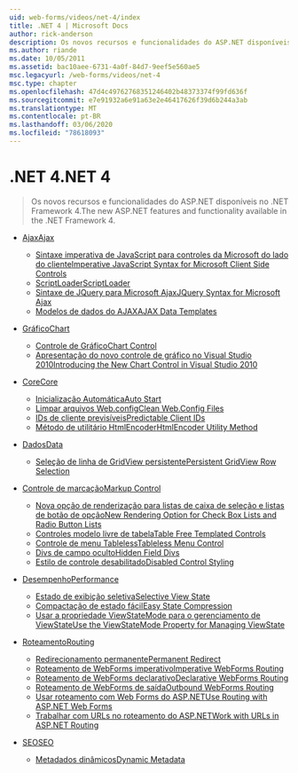 ```yaml
---
uid: web-forms/videos/net-4/index
title: .NET 4 | Microsoft Docs
author: rick-anderson
description: Os novos recursos e funcionalidades do ASP.NET disponíveis no .NET Framework 4.
ms.author: riande
ms.date: 10/05/2011
ms.assetid: bac10aee-6731-4a0f-84d7-9eef5e560ae5
msc.legacyurl: /web-forms/videos/net-4
msc.type: chapter
ms.openlocfilehash: 47d4c49762768351246402b48373374f99fd636f
ms.sourcegitcommit: e7e91932a6e91a63e2e46417626f39d6b244a3ab
ms.translationtype: MT
ms.contentlocale: pt-BR
ms.lasthandoff: 03/06/2020
ms.locfileid: "78618093"
---
```

# <a name="net-4"></a><span data-ttu-id="c74c3-103">.NET 4</span><span class="sxs-lookup"><span data-stu-id="c74c3-103">.NET 4</span></span>

> <span data-ttu-id="c74c3-104">Os novos recursos e funcionalidades do ASP.NET disponíveis no .NET Framework 4.</span><span class="sxs-lookup"><span data-stu-id="c74c3-104">The new ASP.NET features and functionality available in the .NET Framework 4.</span></span>

- [<span data-ttu-id="c74c3-105">Ajax</span><span class="sxs-lookup"><span data-stu-id="c74c3-105">Ajax</span></span>](ajax/index.md)

    - [<span data-ttu-id="c74c3-106">Sintaxe imperativa de JavaScript para controles da Microsoft do lado do cliente</span><span class="sxs-lookup"><span data-stu-id="c74c3-106">Imperative JavaScript Syntax for Microsoft Client Side Controls</span></span>](ajax/aspnet-4-quick-hit-imperative-javascript-syntax-for-microsoft-client-side-controls.md)
    - [<span data-ttu-id="c74c3-107">ScriptLoader</span><span class="sxs-lookup"><span data-stu-id="c74c3-107">ScriptLoader</span></span>](ajax/aspnet-4-quick-hit-the-scriptloader.md)
    - [<span data-ttu-id="c74c3-108">Sintaxe de JQuery para Microsoft Ajax</span><span class="sxs-lookup"><span data-stu-id="c74c3-108">JQuery Syntax for Microsoft Ajax</span></span>](ajax/aspnet-4-quick-hit-jquery-syntax-for-microsoft-ajax.md)
    - [<span data-ttu-id="c74c3-109">Modelos de dados do AJAX</span><span class="sxs-lookup"><span data-stu-id="c74c3-109">AJAX Data Templates</span></span>](ajax/aspnet-4-quick-hit-ajax-data-templates.md)
- [<span data-ttu-id="c74c3-110">Gráfico</span><span class="sxs-lookup"><span data-stu-id="c74c3-110">Chart</span></span>](chart/index.md)

    - [<span data-ttu-id="c74c3-111">Controle de Gráfico</span><span class="sxs-lookup"><span data-stu-id="c74c3-111">Chart Control</span></span>](chart/aspnet-4-quick-hit-chart-control.md)
    - [<span data-ttu-id="c74c3-112">Apresentação do novo controle de gráfico no Visual Studio 2010</span><span class="sxs-lookup"><span data-stu-id="c74c3-112">Introducing the New Chart Control in Visual Studio 2010</span></span>](chart/aspnet-4-how-do-i-introducing-the-new-chart-control-in-visual-studio-2010.md)
- [<span data-ttu-id="c74c3-113">Core</span><span class="sxs-lookup"><span data-stu-id="c74c3-113">Core</span></span>](core/index.md)

    - [<span data-ttu-id="c74c3-114">Inicialização Automática</span><span class="sxs-lookup"><span data-stu-id="c74c3-114">Auto Start</span></span>](core/aspnet-4-quick-hit-auto-start.md)
    - [<span data-ttu-id="c74c3-115">Limpar arquivos Web.config</span><span class="sxs-lookup"><span data-stu-id="c74c3-115">Clean Web.Config Files</span></span>](core/aspnet-4-quick-hit-clean-webconfig-files.md)
    - [<span data-ttu-id="c74c3-116">IDs de cliente previsíveis</span><span class="sxs-lookup"><span data-stu-id="c74c3-116">Predictable Client IDs</span></span>](core/aspnet-4-quick-hit-predictable-client-ids.md)
    - [<span data-ttu-id="c74c3-117">Método de utilitário HtmlEncoder</span><span class="sxs-lookup"><span data-stu-id="c74c3-117">HtmlEncoder Utility Method</span></span>](core/aspnet-4-quick-hit-the-htmlencoder-utility-method.md)
- [<span data-ttu-id="c74c3-118">Dados</span><span class="sxs-lookup"><span data-stu-id="c74c3-118">Data</span></span>](data/index.md)

    - [<span data-ttu-id="c74c3-119">Seleção de linha de GridView persistente</span><span class="sxs-lookup"><span data-stu-id="c74c3-119">Persistent GridView Row Selection</span></span>](data/aspnet-4-quick-hit-persistent-gridview-row-selection.md)
- [<span data-ttu-id="c74c3-120">Controle de marcação</span><span class="sxs-lookup"><span data-stu-id="c74c3-120">Markup Control</span></span>](markup-control/index.md)

    - [<span data-ttu-id="c74c3-121">Nova opção de renderização para listas de caixa de seleção e listas de botão de opção</span><span class="sxs-lookup"><span data-stu-id="c74c3-121">New Rendering Option for Check Box Lists and Radio Button Lists</span></span>](markup-control/aspnet-4-quick-hit-new-rendering-option-for-check-box-lists-and-radio-button-lists.md)
    - [<span data-ttu-id="c74c3-122">Controles modelo livre de tabela</span><span class="sxs-lookup"><span data-stu-id="c74c3-122">Table Free Templated Controls</span></span>](markup-control/aspnet-4-quick-hit-table-free-templated-controls.md)
    - [<span data-ttu-id="c74c3-123">Controle de menu Tableless</span><span class="sxs-lookup"><span data-stu-id="c74c3-123">Tableless Menu Control</span></span>](markup-control/aspnet-4-quick-hit-tableless-menu-control.md)
    - [<span data-ttu-id="c74c3-124">Divs de campo oculto</span><span class="sxs-lookup"><span data-stu-id="c74c3-124">Hidden Field Divs</span></span>](markup-control/aspnet-4-quick-hit-hidden-field-divs.md)
    - [<span data-ttu-id="c74c3-125">Estilo de controle desabilitado</span><span class="sxs-lookup"><span data-stu-id="c74c3-125">Disabled Control Styling</span></span>](markup-control/aspnet-4-quick-hit-disabled-control-styling.md)
- [<span data-ttu-id="c74c3-126">Desempenho</span><span class="sxs-lookup"><span data-stu-id="c74c3-126">Performance</span></span>](performance/index.md)

    - [<span data-ttu-id="c74c3-127">Estado de exibição seletiva</span><span class="sxs-lookup"><span data-stu-id="c74c3-127">Selective View State</span></span>](performance/aspnet-4-quick-hit-selective-view-state.md)
    - [<span data-ttu-id="c74c3-128">Compactação de estado fácil</span><span class="sxs-lookup"><span data-stu-id="c74c3-128">Easy State Compression</span></span>](performance/aspnet-4-quick-hit-easy-state-compression.md)
    - [<span data-ttu-id="c74c3-129">Usar a propriedade ViewStateMode para o gerenciamento de ViewState</span><span class="sxs-lookup"><span data-stu-id="c74c3-129">Use the ViewStateMode Property for Managing ViewState</span></span>](performance/how-do-i-use-the-viewstatemode-property-for-managing-viewstate.md)
- [<span data-ttu-id="c74c3-130">Roteamento</span><span class="sxs-lookup"><span data-stu-id="c74c3-130">Routing</span></span>](routing/index.md)

    - [<span data-ttu-id="c74c3-131">Redirecionamento permanente</span><span class="sxs-lookup"><span data-stu-id="c74c3-131">Permanent Redirect</span></span>](routing/aspnet-4-quick-hit-permanent-redirect.md)
    - [<span data-ttu-id="c74c3-132">Roteamento de WebForms imperativo</span><span class="sxs-lookup"><span data-stu-id="c74c3-132">Imperative WebForms Routing</span></span>](routing/aspnet-4-quick-hit-imperative-webforms-routing.md)
    - [<span data-ttu-id="c74c3-133">Roteamento de WebForms declarativo</span><span class="sxs-lookup"><span data-stu-id="c74c3-133">Declarative WebForms Routing</span></span>](routing/aspnet-4-quick-hit-declarative-webforms-routing.md)
    - [<span data-ttu-id="c74c3-134">Roteamento de WebForms de saída</span><span class="sxs-lookup"><span data-stu-id="c74c3-134">Outbound WebForms Routing</span></span>](routing/aspnet-4-quick-hit-outbound-webforms-routing.md)
    - [<span data-ttu-id="c74c3-135">Usar roteamento com Web Forms do ASP.NET</span><span class="sxs-lookup"><span data-stu-id="c74c3-135">Use Routing with ASP.NET Web Forms</span></span>](routing/how-do-i-use-routing-with-aspnet-web-forms.md)
    - [<span data-ttu-id="c74c3-136">Trabalhar com URLs no roteamento do ASP.NET</span><span class="sxs-lookup"><span data-stu-id="c74c3-136">Work with URLs in ASP.NET Routing</span></span>](routing/how-do-i-work-with-urls-in-aspnet-routing.md)
- [<span data-ttu-id="c74c3-137">SEO</span><span class="sxs-lookup"><span data-stu-id="c74c3-137">SEO</span></span>](seo/index.md)

    - [<span data-ttu-id="c74c3-138">Metadados dinâmicos</span><span class="sxs-lookup"><span data-stu-id="c74c3-138">Dynamic Metadata</span></span>](seo/aspnet-4-quick-hit-dynamic-metadata.md)
